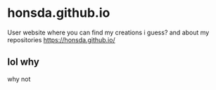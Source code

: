 # honsda.github.io
User website where you can find my creations i guess? and about my repositories
https://honsda.github.io/
## lol why
why not
